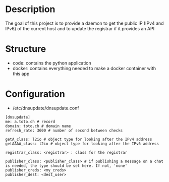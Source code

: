 # Description
The goal of this project is to provide a daemon to get the public IP (IPv4 and IPv6) of the current host and to update the registrar if it provides an API

# Structure
* code: contains the python application
* docker: contains everything needed to make a docker container with this app

# Configuration
* /etc/dnsupdate/dnsupdate.conf
```
[dnsupdate]
me: a.toto.ch # record
domain: toto.ch # domain name
refresh_rate: 3600 # number of second between checks

getA_class: l2io # object type for looking after the IPv4 address
getAAAA_class: l2io # object type for looking after the IPv6 address

registrar_class: <registrar> : class for the registrar

publisher_class: <publisher_class> # if publishing a message on a chat is needed, the type should be set here. If not, 'none'
publisher_creds: <my_creds>
publisher_dest: <dest_user>
```
